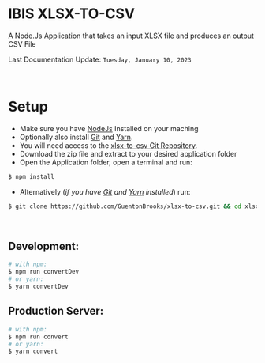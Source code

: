 # IBIS XLSX-TO-CSV

A Node.Js Application that takes an input XLSX file and produces an output CSV File

Last Documentation Update: `Tuesday, January 10, 2023`

<br>

# Setup

- Make sure you have [NodeJs](https://nodejs.org/) Installed on your maching
- Optionally also install [Git](https://git-scm.com/) and [Yarn](https://yarnpkg.com/).
- You will need access to the [xlsx-to-csv Git Repository](https://github.com/GuentonBrooks/xlsx-to-csv).
- Download the zip file and extract to your desired application folder
- Open the Application folder, open a terminal and run:

```bash
$ npm install
```

- Alternatively (_if you have [Git](https://git-scm.com/) and [Yarn](https://yarnpkg.com/) installed_) run:

```bash
$ git clone https://github.com/GuentonBrooks/xlsx-to-csv.git && cd xlsx-to-csv && yarn
```

<br>

## Development:

```bash
# with npm:
$ npm run convertDev
# or yarn:
$ yarn convertDev
```

## Production Server:

```bash
# with npm:
$ npm run convert
# or yarn:
$ yarn convert
```

<br>
